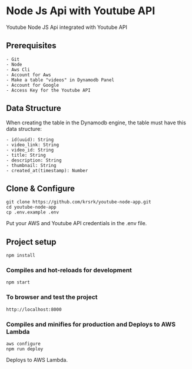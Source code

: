 # Node Js Api with Youtube API
Youtube Node JS Api integrated with Youtube API


## Prerequisites
```
- Git
- Node 
- Aws Cli
- Account for Aws
- Make a table "videos" in Dynamodb Panel
- Account for Google
- Access Key for the Youtube API
```

## Data Structure
When creating the table in the Dynamodb engine, the table must have this data structure:
```
- id(uuid): String
- video_link: String
- video_id: String
- title: String
- description: String
- thumbnail: String
- created_at(timestamp): Number
```

## Clone & Configure
```
git clone https://github.com/krsrk/youtube-node-app.git
cd youtube-node-app
cp .env.example .env
```
Put your AWS and Youtube API credentials in the .env file.

## Project setup
```
npm install
```

### Compiles and hot-reloads for development
```
npm start
```
### To browser and test the project
```
http://localhost:8000
```

### Compiles and minifies for production and Deploys to AWS Lambda
```
aws configure
npm run deploy
```
Deploys to AWS Lambda.